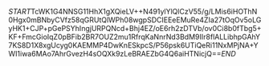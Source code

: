 $START$TcWK1G4NNSG11HhX1gXQieLV++N491ylYlQlCzV55/g/LMis6iHOThN0Hgx0mBNbyCVfz58qGRUtQlWPh08wgpSDCIEEeEMuRe4ZIa27tOqOv5oLGyHK1+CJP+pGePSYhIngjURPQNcd+Bhj4EZ/oE6rh2zDTVb/ov0Ci8b0fTbg5+KF+FmcGioIqZ0pBFib2BR7OUZ2mu1RfrqKaNnrNd3BdM9IIr8flALLibhpGAhY7KS8D1X8xgUcyg0KAEMMP4DwKnESkpcS/P56psk6UTiQeRi11NxMPjNA+YWI1iwa6MAo7AhrGvezH4sOQXk9zLeBRAEZbG4Q6aiHTNicjQ==$END$